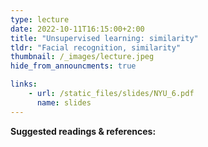 ```yaml
---
type: lecture
date: 2022-10-11T16:15:00+2:00
title: "Unsupervised learning: similarity"
tldr: "Facial recognition, similarity"
thumbnail: /_images/lecture.jpeg
hide_from_announcments: true

links: 
    - url: /static_files/slides/NYU_6.pdf
      name: slides
---
```

**Suggested readings & references:**
